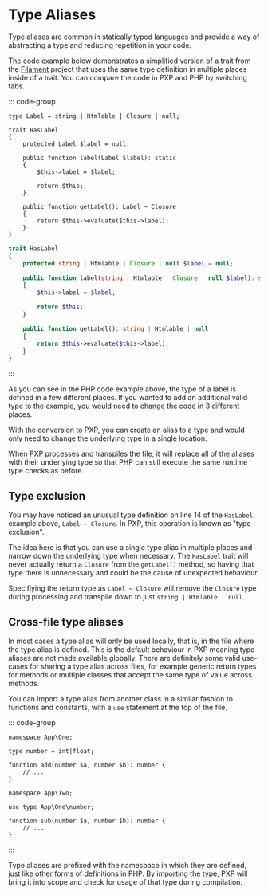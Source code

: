 # Type Aliases <Badge type="warning" text="basic support" />

Type aliases are common in statically typed languages and provide a way of abstracting a type and reducing repetition in your code.

The code example below demonstrates a simplified version of a trait from the [Filament](https://filamentphp.com/) project that uses the same type definition in multiple places inside of a trait. You can compare the code in PXP and PHP by switching tabs.

::: code-group

```pxp [HasLabel.pxp]
type Label = string | Htmlable | Closure | null;

trait HasLabel
{
    protected Label $label = null;

    public function label(Label $label): static
    {
        $this->label = $label;

        return $this;
    }

    public function getLabel(): Label ~ Closure
    {
        return $this->evaluate($this->label);
    }
}
```

```php [HasLabel.php]
trait HasLabel
{
    protected string | Htmlable | Closure | null $label = null;

    public function label(string | Htmlable | Closure | null $label): static
    {
        $this->label = $label;

        return $this;
    }

    public function getLabel(): string | Htmlable | null
    {
        return $this->evaluate($this->label);
    }
}
```

:::

As you can see in the PHP code example above, the type of a label is defined in a few different places. If you wanted to add an additional valid type to the example, you would need to change the code in 3 different places.

With the conversion to PXP, you can create an alias to a type and would only need to change the underlying type in a single location.

When PXP processes and transpiles the file, it will replace all of the aliases with their underlying type so that PHP can still execute the same runtime type checks as before.

## Type exclusion <Badge type="danger" text="pending implementation" />

You may have noticed an unusual type definition on line 14 of the `HasLabel` example above, `Label ~ Closure`. In PXP, this operation is known as "type exclusion".

The idea here is that you can use a single type alias in multiple places and narrow down the underlying type when necessary. The `HasLabel` trait will never actually return a `Closure` from the `getLabel()` method, so having that type there is unnecessary and could be the cause of unexpected behaviour.

Specifiying the return type as `Label ~ Closure` will remove the `Closure` type during processing and transpile down to just `string | Htmlable | null`.

## Cross-file type aliases <Badge type="danger" text="pending implementation" />

In most cases a type alias will only be used locally, that is, in the file where the type alias is defined. This is the default behaviour in PXP meaning type aliases are not made available globally. There are definitely some valid use-cases for sharing a type alias across files, for example generic return types for methods or multiple classes that accept the same type of value across methods.

You can import a type alias from another class in a similar fashion to functions and constants, with a `use` statement at the top of the file.

::: code-group

```pxp [one.pxp]
namespace App\One;

type number = int|float;

function add(number $a, number $b): number {
    // ...
}
```

```pxp [two.pxp]
namespace App\Two;

use type App\One\number;

function sub(number $a, number $b): number {
    // ...
}
```

:::

Type aliases are prefixed with the namespace in which they are defined, just like other forms of definitions in PHP. By importing the type, PXP will bring it into scope and check for usage of that type during compilation.